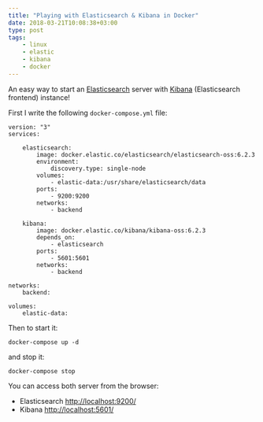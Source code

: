 ```yaml
---
title: "Playing with Elasticsearch & Kibana in Docker"
date: 2018-03-21T10:08:38+03:00
type: post
tags: 
    - linux
    - elastic
    - kibana
    - docker
---
```


An easy way to start an [Elasticsearch](https://www.elastic.co/products/elasticsearch) server with [Kibana](https://www.elastic.co/products/kibana) (Elasticsearch frontend) instance!

<!--more-->

First I write the following `docker-compose.yml` file:

    version: "3"
    services:

        elasticsearch:
            image: docker.elastic.co/elasticsearch/elasticsearch-oss:6.2.3
            environment:
                discovery.type: single-node
            volumes:
                - elastic-data:/usr/share/elasticsearch/data
            ports:
                - 9200:9200
            networks:
                - backend

        kibana:
            image: docker.elastic.co/kibana/kibana-oss:6.2.3
            depends_on:
                - elasticsearch
            ports:
                - 5601:5601
            networks:
                - backend

    networks:
        backend:

    volumes:
        elastic-data:


Then to start it:

    docker-compose up -d 

and stop it:

    docker-compose stop


You can access both server from the browser:

- Elasticsearch <http://localhost:9200/>
- Kibana <http://localhost:5601/>

